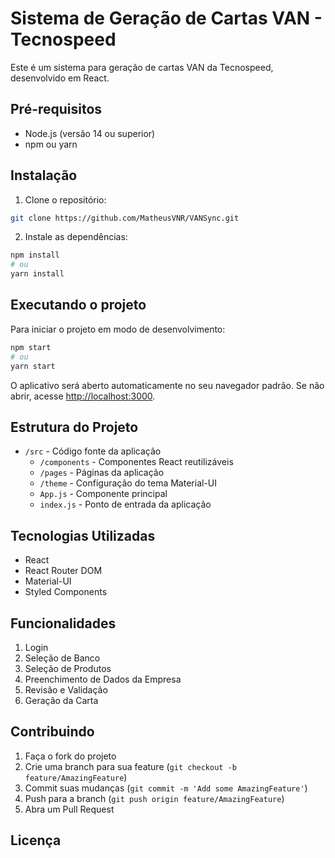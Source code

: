 # Sistema de Geração de Cartas VAN - Tecnospeed

Este é um sistema para geração de cartas VAN da Tecnospeed, desenvolvido em React.

## Pré-requisitos

- Node.js (versão 14 ou superior)
- npm ou yarn

## Instalação

1. Clone o repositório:
```bash
git clone https://github.com/MatheusVNR/VANSync.git
```

2. Instale as dependências:
```bash
npm install
# ou
yarn install
```

## Executando o projeto

Para iniciar o projeto em modo de desenvolvimento:

```bash
npm start
# ou
yarn start
```

O aplicativo será aberto automaticamente no seu navegador padrão. Se não abrir, acesse [http://localhost:3000](http://localhost:3000).

## Estrutura do Projeto

- `/src` - Código fonte da aplicação
  - `/components` - Componentes React reutilizáveis
  - `/pages` - Páginas da aplicação
  - `/theme` - Configuração do tema Material-UI
  - `App.js` - Componente principal
  - `index.js` - Ponto de entrada da aplicação

## Tecnologias Utilizadas

- React
- React Router DOM
- Material-UI
- Styled Components

## Funcionalidades

1. Login
2. Seleção de Banco
3. Seleção de Produtos
4. Preenchimento de Dados da Empresa
5. Revisão e Validação
6. Geração da Carta

## Contribuindo

1. Faça o fork do projeto
2. Crie uma branch para sua feature (`git checkout -b feature/AmazingFeature`)
3. Commit suas mudanças (`git commit -m 'Add some AmazingFeature'`)
4. Push para a branch (`git push origin feature/AmazingFeature`)
5. Abra um Pull Request

## Licença

 
